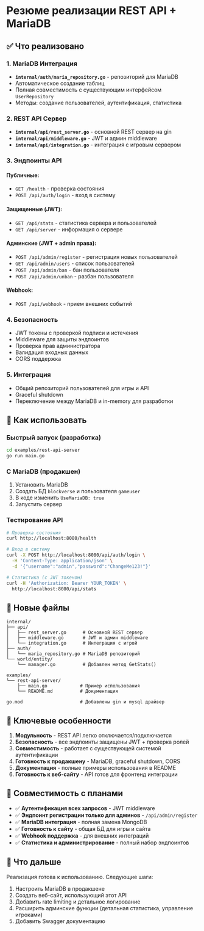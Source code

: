 # Резюме реализации REST API + MariaDB

## ✅ Что реализовано

### 1. MariaDB Интеграция
- **`internal/auth/maria_repository.go`** - репозиторий для MariaDB
- Автоматическое создание таблиц
- Полная совместимость с существующим интерфейсом `UserRepository`
- Методы: создание пользователей, аутентификация, статистика

### 2. REST API Сервер
- **`internal/api/rest_server.go`** - основной REST сервер на gin
- **`internal/api/middleware.go`** - JWT и админ middleware
- **`internal/api/integration.go`** - интеграция с игровым сервером

### 3. Эндпоинты API
#### Публичные:
- `GET /health` - проверка состояния
- `POST /api/auth/login` - вход в систему

#### Защищенные (JWT):
- `GET /api/stats` - статистика сервера и пользователей
- `GET /api/server` - информация о сервере

#### Админские (JWT + admin права):
- `POST /api/admin/register` - регистрация новых пользователей
- `GET /api/admin/users` - список пользователей
- `POST /api/admin/ban` - бан пользователя
- `POST /api/admin/unban` - разбан пользователя

#### Webhook:
- `POST /api/webhook` - прием внешних событий

### 4. Безопасность
- JWT токены с проверкой подписи и истечения
- Middleware для защиты эндпоинтов
- Проверка прав администратора
- Валидация входных данных
- CORS поддержка

### 5. Интеграция
- Общий репозиторий пользователей для игры и API
- Graceful shutdown
- Переключение между MariaDB и in-memory для разработки

## 🚀 Как использовать

### Быстрый запуск (разработка)
```bash
cd examples/rest-api-server
go run main.go
```

### С MariaDB (продакшен)
1. Установить MariaDB
2. Создать БД `blockverse` и пользователя `gameuser`
3. В коде изменить `UseMariaDB: true`
4. Запустить сервер

### Тестирование API
```bash
# Проверка состояния
curl http://localhost:8080/health

# Вход в систему
curl -X POST http://localhost:8080/api/auth/login \
  -H 'Content-Type: application/json' \
  -d '{"username":"admin","password":"ChangeMe123!"}'

# Статистика (с JWT токеном)
curl -H 'Authorization: Bearer YOUR_TOKEN' \
  http://localhost:8080/api/stats
```

## 📁 Новые файлы

```
internal/
├── api/
│   ├── rest_server.go      # Основной REST сервер
│   ├── middleware.go       # JWT и админ middleware  
│   └── integration.go      # Интеграция с игрой
├── auth/
│   └── maria_repository.go # MariaDB репозиторий
└── world/entity/
    └── manager.go          # Добавлен метод GetStats()

examples/
└── rest-api-server/
    ├── main.go            # Пример использования
    └── README.md          # Документация

go.mod                     # Добавлены gin и mysql драйвер
```

## 🎯 Ключевые особенности

1. **Модульность** - REST API легко отключается/подключается
2. **Безопасность** - все эндпоинты защищены JWT + проверка ролей
3. **Совместимость** - работает с существующей системой аутентификации
4. **Готовность к продакшену** - MariaDB, graceful shutdown, CORS
5. **Документация** - полные примеры использования в README
6. **Готовность к веб-сайту** - API готов для фронтенд интеграции

## 🔄 Совместимость с планами

- ✅ **Аутентификация всех запросов** - JWT middleware
- ✅ **Эндпоинт регистрации только для админов** - `/api/admin/register`
- ✅ **MariaDB интеграция** - полная замена MongoDB
- ✅ **Готовность к сайту** - общая БД для игры и сайта
- ✅ **Webhook поддержка** - для внешних интеграций
- ✅ **Статистика и администрирование** - полный набор эндпоинтов

## 🔮 Что дальше

Реализация готова к использованию. Следующие шаги:
1. Настроить MariaDB в продакшене
2. Создать веб-сайт, использующий этот API
3. Добавить rate limiting и детальное логирование
4. Расширить админские функции (детальная статистика, управление игроками)
5. Добавить Swagger документацию 